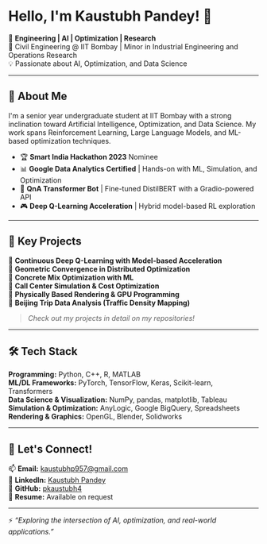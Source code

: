 # Hello, I'm Kaustubh Pandey! 👋

🚀 **Engineering | AI | Optimization | Research**  
📍 Civil Engineering @ IIT Bombay | Minor in Industrial Engineering and Operations Research  
💡 Passionate about AI, Optimization, and Data Science

---

## 📌 About Me

I'm a senior year undergraduate student at IIT Bombay with a strong inclination toward Artificial Intelligence, Optimization, and Data Science. My work spans Reinforcement Learning, Large Language Models, and ML-based optimization techniques.  

- 🏆 **Smart India Hackathon 2023** Nominee
- 📊 **Google Data Analytics Certified** | Hands-on with ML, Simulation, and Optimization
- 🤖 **QnA Transformer Bot** | Fine-tuned DistilBERT with a Gradio-powered API
- 🎮 **Deep Q-Learning Acceleration** | Hybrid model-based RL exploration

---

## 🔬 Key Projects

🔹 **Continuous Deep Q-Learning with Model-based Acceleration**  
🔹 **Geometric Convergence in Distributed Optimization**  
🔹 **Concrete Mix Optimization with ML**  
🔹 **Call Center Simulation & Cost Optimization**  
🔹 **Physically Based Rendering & GPU Programming**  
🔹 **Beijing Trip Data Analysis (Traffic Density Mapping)**  

> *Check out my projects in detail on my repositories!*  

---

## 🛠️ Tech Stack

**Programming:** Python, C++, R, MATLAB  
**ML/DL Frameworks:** PyTorch, TensorFlow, Keras, Scikit-learn, Transformers  
**Data Science & Visualization:** NumPy, pandas, matplotlib, Tableau  
**Simulation & Optimization:** AnyLogic, Google BigQuery, Spreadsheets  
**Rendering & Graphics:** OpenGL, Blender, Solidworks  

---

## 🌟 Let's Connect!

📫 **Email:** kaustubhp957@gmail.com  
💼 **LinkedIn:** [Kaustubh Pandey](https://www.linkedin.com/in/kaustubh-pandey-411190228/)  
🐙 **GitHub:** [pkaustubh4](https://github.com/pkaustubh4)  
📜 **Resume:** Available on request  

---

⚡ *“Exploring the intersection of AI, optimization, and real-world applications.”*


<!--
**pkaustubh4/pkaustubh4** is a ✨ _special_ ✨ repository because its `README.md` (this file) appears on your GitHub profile.

Here are some ideas to get you started:

- 🔭 I’m currently working on ...
- 🌱 I’m currently learning ...
- 👯 I’m looking to collaborate on ...
- 🤔 I’m looking for help with ...
- 💬 Ask me about ...
- 📫 How to reach me: ...
- 😄 Pronouns: ...
- ⚡ Fun fact: ...
-->
